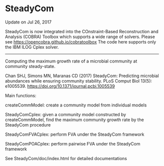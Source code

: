 # SteadyCom

Update on Jul 26, 2017

SteadyCom is now integrated into the COnstraint-Based Reconstruction and Analysis (COBRA) Toolbox which supports a wide range of solvers. Please see https://opencobra.github.io/cobratoolbox
The code here supports only the IBM ILOG Cplex solver.

_______

Computing the maximum growth rate of a microbial community at community steady-state.

Chan SHJ, Simons MN, Maranas CD (2017) SteadyCom: Predicting microbial abundances while ensuring community stability. PLoS Comput Biol 13(5): e1005539. https://doi.org/10.1371/journal.pcbi.1005539

Main functions:

createCommModel: create a community model from individual models

SteadyComCplex: given a community model constructed by createCommModel, find the maximum community growth rate by the SteadyCom procedure

SteadyComFVACplex: perform FVA under the SteadyCom framework

SteadyComPOACplex: perform pairwise FVA under the SteadyCom framework

See SteadyCom/doc/index.html for detailed documentations
